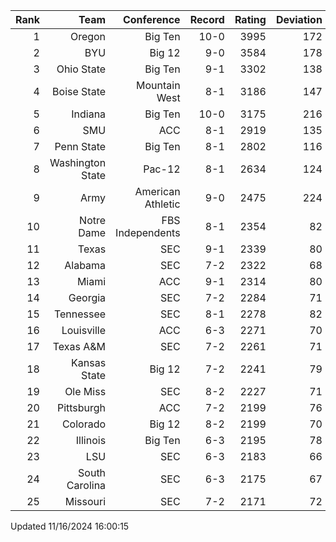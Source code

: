 | Rank  | Team                 | Conference           | Record   | Rating | Deviation |
| ---:  | ---:                 | ---:                 | ---:     | ---:   | ---:      |
| 1     | Oregon               | Big Ten              | 10-0     | 3995   | 172       |
| 2     | BYU                  | Big 12               | 9-0      | 3584   | 178       |
| 3     | Ohio State           | Big Ten              | 9-1      | 3302   | 138       |
| 4     | Boise State          | Mountain West        | 8-1      | 3186   | 147       |
| 5     | Indiana              | Big Ten              | 10-0     | 3175   | 216       |
| 6     | SMU                  | ACC                  | 8-1      | 2919   | 135       |
| 7     | Penn State           | Big Ten              | 8-1      | 2802   | 116       |
| 8     | Washington State     | Pac-12               | 8-1      | 2634   | 124       |
| 9     | Army                 | American Athletic    | 9-0      | 2475   | 224       |
| 10    | Notre Dame           | FBS Independents     | 8-1      | 2354   | 82        |
| 11    | Texas                | SEC                  | 9-1      | 2339   | 80        |
| 12    | Alabama              | SEC                  | 7-2      | 2322   | 68        |
| 13    | Miami                | ACC                  | 9-1      | 2314   | 80        |
| 14    | Georgia              | SEC                  | 7-2      | 2284   | 71        |
| 15    | Tennessee            | SEC                  | 8-1      | 2278   | 82        |
| 16    | Louisville           | ACC                  | 6-3      | 2271   | 70        |
| 17    | Texas A&M            | SEC                  | 7-2      | 2261   | 71        |
| 18    | Kansas State         | Big 12               | 7-2      | 2241   | 79        |
| 19    | Ole Miss             | SEC                  | 8-2      | 2227   | 71        |
| 20    | Pittsburgh           | ACC                  | 7-2      | 2199   | 76        |
| 21    | Colorado             | Big 12               | 8-2      | 2199   | 70        |
| 22    | Illinois             | Big Ten              | 6-3      | 2195   | 78        |
| 23    | LSU                  | SEC                  | 6-3      | 2183   | 66        |
| 24    | South Carolina       | SEC                  | 6-3      | 2175   | 67        |
| 25    | Missouri             | SEC                  | 7-2      | 2171   | 72        |

Updated 11/16/2024 16:00:15
